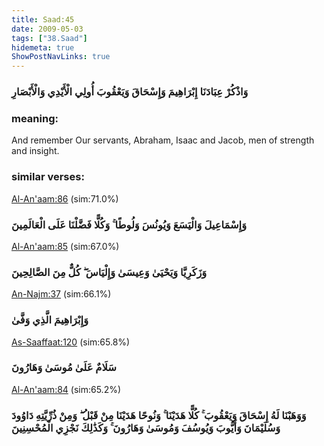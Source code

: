 ```yaml
---
title: Saad:45
date: 2009-05-03
tags: ["38.Saad"]
hidemeta: true 
ShowPostNavLinks: true 
---
```

### وَاذْكُرْ عِبَادَنَا إِبْرَاهِيمَ وَإِسْحَاقَ وَيَعْقُوبَ أُولِي الْأَيْدِي وَالْأَبْصَارِ
### meaning: 
And remember Our servants, Abraham, Isaac and Jacob, men of strength and insight.
### similar verses: 

[Al-An'aam:86](/6/86) (sim:71.0%)

### وَإِسْمَاعِيلَ وَالْيَسَعَ وَيُونُسَ وَلُوطًا ۚ وَكُلًّا فَضَّلْنَا عَلَى الْعَالَمِينَ

[Al-An'aam:85](/6/85) (sim:67.0%)

### وَزَكَرِيَّا وَيَحْيَىٰ وَعِيسَىٰ وَإِلْيَاسَ ۖ كُلٌّ مِنَ الصَّالِحِينَ

[An-Najm:37](/53/37) (sim:66.1%)

### وَإِبْرَاهِيمَ الَّذِي وَفَّىٰ

[As-Saaffaat:120](/37/120) (sim:65.8%)

### سَلَامٌ عَلَىٰ مُوسَىٰ وَهَارُونَ

[Al-An'aam:84](/6/84) (sim:65.2%)

### وَوَهَبْنَا لَهُ إِسْحَاقَ وَيَعْقُوبَ ۚ كُلًّا هَدَيْنَا ۚ وَنُوحًا هَدَيْنَا مِنْ قَبْلُ ۖ وَمِنْ ذُرِّيَّتِهِ دَاوُودَ وَسُلَيْمَانَ وَأَيُّوبَ وَيُوسُفَ وَمُوسَىٰ وَهَارُونَ ۚ وَكَذَٰلِكَ نَجْزِي الْمُحْسِنِينَ
